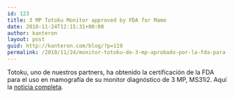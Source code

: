 ```yaml
---
id: 123
title: 3 MP Totoku Monitor approved by FDA for Mamo
date: 2010-11-24T12:15:31+00:00
author: kanteron
layout: post
guid: http://kanteron.com/blog/?p=119
permalink: /2010/11/24/monitor-totoku-de-3-mp-aprobado-por-la-fda-para-mamografia/
---
```

Totoku, uno de nuestros partners, ha obtenido la certificación de la FDA para el uso en mamografía de su monitor diagnóstico de 3 MP, MS31i2. Aquí la [noticia completa](http://www.totoku.com/display/news/20101018.shtml).